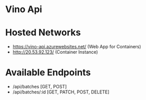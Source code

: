 # Vino Api

# Hosted Networks
- https://vino-api.azurewebsites.net/ (Web App for Containers)
- http://20.53.92.123/ (Container Instance)

# Available Endpoints
- /api/batches [GET, POST]
- /api/batches/:id [GET, PATCH, POST, DELETE]